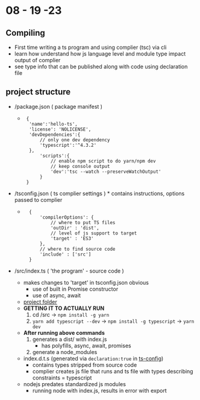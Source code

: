 # 08 - 19 -23
## Compiling
- First time writing a ts program and using complier (tsc) via cli
- learn how understand how js language level and module type impact output of complier
- see type info that can be published along with code using declaration file

## project structure
- /package.json ( package manifest )
    * ```
       {
        'name':'hello-ts',
        'license': 'NOLICENSE',
        'devDependencies':{
            // only one dev dependency
            'typescript':'^4.3.2'
        },
            'scripts':{
                // enable npm script to do yarn/npm dev
                // keep console output
                'dev':'tsc --watch --preserveWatchOutput'
            }
       }
      ```

- /tsconfig.json ( ts complier settings ) * contains instructions, options passed to complier
    * ```
        {
            'compilerOptions': {
                // where to put TS files
                'outDir' : 'dist',
                // level of js support to target
                'target' : 'ES3'
            },
            // where to find source code
            'include' : ['src']
        }
      ```


- /src/index.ts ( 'the program' - source code )
    * makes changes to 'target' in tsconfig.json obvious
        - use of built in Promise constructor
        - use of async, await
    * [project folder](../project/src/index.ts)
    - __GETTING IT TO ACTUALLY RUN__
        1. cd /src -> `npm install -g yarn`
        2. `yarn add typescript --dev` -> `npm install -g typescript` -> `yarn dev`
    - __After running above commands__
        1. generates a dist/ with index.js
            - has polyfills, async, await, promises
        2. generate a node_modules
    - index.d.t.s (generated via `declaration:true` in [ts-config](../project/tsconfig.json))
        * contains types stripped from source code
        * complier creates js file that runs and ts file with types describing constraints  = typescript
    - nodejs predates standardized js modules
        * running node with index.js, results in error with export
